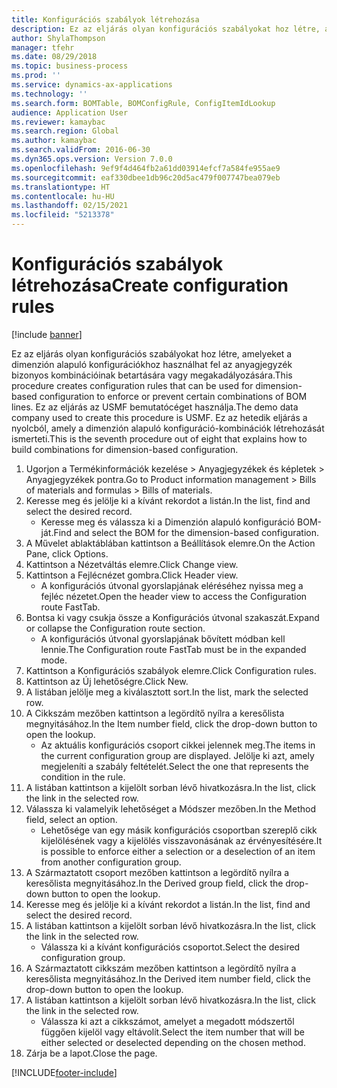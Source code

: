 ```yaml
---
title: Konfigurációs szabályok létrehozása
description: Ez az eljárás olyan konfigurációs szabályokat hoz létre, amelyeket a dimenzión alapuló konfigurációkhoz használhat fel az anyagjegyzék bizonyos kombinációinak betartására vagy megakadályozására.
author: ShylaThompson
manager: tfehr
ms.date: 08/29/2018
ms.topic: business-process
ms.prod: ''
ms.service: dynamics-ax-applications
ms.technology: ''
ms.search.form: BOMTable, BOMConfigRule, ConfigItemIdLookup
audience: Application User
ms.reviewer: kamaybac
ms.search.region: Global
ms.author: kamaybac
ms.search.validFrom: 2016-06-30
ms.dyn365.ops.version: Version 7.0.0
ms.openlocfilehash: 9ef9f4d464fb2a61dd03914efcf7a584fe955ae9
ms.sourcegitcommit: eaf330dbee1db96c20d5ac479f007747bea079eb
ms.translationtype: HT
ms.contentlocale: hu-HU
ms.lasthandoff: 02/15/2021
ms.locfileid: "5213378"
---
```

# <a name="create-configuration-rules"></a><span data-ttu-id="2c398-103">Konfigurációs szabályok létrehozása</span><span class="sxs-lookup"><span data-stu-id="2c398-103">Create configuration rules</span></span>

[!include [banner](../../includes/banner.md)]

<span data-ttu-id="2c398-104">Ez az eljárás olyan konfigurációs szabályokat hoz létre, amelyeket a dimenzión alapuló konfigurációkhoz használhat fel az anyagjegyzék bizonyos kombinációinak betartására vagy megakadályozására.</span><span class="sxs-lookup"><span data-stu-id="2c398-104">This procedure creates configuration rules that can be used for dimension-based configuration to enforce or prevent certain combinations of BOM lines.</span></span> <span data-ttu-id="2c398-105">Ez az eljárás az USMF bemutatócéget használja.</span><span class="sxs-lookup"><span data-stu-id="2c398-105">The demo data company used to create this procedure is USMF.</span></span> <span data-ttu-id="2c398-106">Ez az hetedik eljárás a nyolcból, amely a dimenzión alapuló konfiguráció-kombinációk létrehozását ismerteti.</span><span class="sxs-lookup"><span data-stu-id="2c398-106">This is the seventh procedure out of eight that explains how to build combinations for dimension-based configuration.</span></span>

1. <span data-ttu-id="2c398-107">Ugorjon a Termékinformációk kezelése > Anyagjegyzékek és képletek > Anyagjegyzékek pontra.</span><span class="sxs-lookup"><span data-stu-id="2c398-107">Go to Product information management > Bills of materials and formulas > Bills of materials.</span></span>
2. <span data-ttu-id="2c398-108">Keresse meg és jelölje ki a kívánt rekordot a listán.</span><span class="sxs-lookup"><span data-stu-id="2c398-108">In the list, find and select the desired record.</span></span>
    * <span data-ttu-id="2c398-109">Keresse meg és válassza ki a Dimenzión alapuló konfiguráció BOM-ját.</span><span class="sxs-lookup"><span data-stu-id="2c398-109">Find and select the BOM for the dimension-based configuration.</span></span>  
3. <span data-ttu-id="2c398-110">A Művelet ablaktáblában kattintson a Beállítások elemre.</span><span class="sxs-lookup"><span data-stu-id="2c398-110">On the Action Pane, click Options.</span></span>
4. <span data-ttu-id="2c398-111">Kattintson a Nézetváltás elemre.</span><span class="sxs-lookup"><span data-stu-id="2c398-111">Click Change view.</span></span>
5. <span data-ttu-id="2c398-112">Kattintson a Fejlécnézet gombra.</span><span class="sxs-lookup"><span data-stu-id="2c398-112">Click Header view.</span></span>
    * <span data-ttu-id="2c398-113">A konfigurációs útvonal gyorslapjának eléréséhez nyissa meg a fejléc nézetet.</span><span class="sxs-lookup"><span data-stu-id="2c398-113">Open the header view to access the Configuration route FastTab.</span></span>  
6. <span data-ttu-id="2c398-114">Bontsa ki vagy csukja össze a Konfigurációs útvonal szakaszát.</span><span class="sxs-lookup"><span data-stu-id="2c398-114">Expand or collapse the Configuration route section.</span></span>
    * <span data-ttu-id="2c398-115">A konfigurációs útvonal gyorslapjának bővített módban kell lennie.</span><span class="sxs-lookup"><span data-stu-id="2c398-115">The Configuration route FastTab must be in the expanded mode.</span></span>  
7. <span data-ttu-id="2c398-116">Kattintson a Konfigurációs szabályok elemre.</span><span class="sxs-lookup"><span data-stu-id="2c398-116">Click Configuration rules.</span></span>
8. <span data-ttu-id="2c398-117">Kattintson az Új lehetőségre.</span><span class="sxs-lookup"><span data-stu-id="2c398-117">Click New.</span></span>
9. <span data-ttu-id="2c398-118">A listában jelölje meg a kiválasztott sort.</span><span class="sxs-lookup"><span data-stu-id="2c398-118">In the list, mark the selected row.</span></span>
10. <span data-ttu-id="2c398-119">A Cikkszám mezőben kattintson a legördítő nyílra a keresőlista megnyitásához.</span><span class="sxs-lookup"><span data-stu-id="2c398-119">In the Item number field, click the drop-down button to open the lookup.</span></span>
    * <span data-ttu-id="2c398-120">Az aktuális konfigurációs csoport cikkei jelennek meg.</span><span class="sxs-lookup"><span data-stu-id="2c398-120">The items in the current configuration group are displayed.</span></span> <span data-ttu-id="2c398-121">Jelölje ki azt, amely megjeleníti a szabály feltételét.</span><span class="sxs-lookup"><span data-stu-id="2c398-121">Select the one that represents the condition in the rule.</span></span>  
11. <span data-ttu-id="2c398-122">A listában kattintson a kijelölt sorban lévő hivatkozásra.</span><span class="sxs-lookup"><span data-stu-id="2c398-122">In the list, click the link in the selected row.</span></span>
12. <span data-ttu-id="2c398-123">Válassza ki valamelyik lehetőséget a Módszer mezőben.</span><span class="sxs-lookup"><span data-stu-id="2c398-123">In the Method field, select an option.</span></span>
    * <span data-ttu-id="2c398-124">Lehetősége van egy másik konfigurációs csoportban szereplő cikk kijelölésének vagy a kijelölés visszavonásának az érvényesítésére.</span><span class="sxs-lookup"><span data-stu-id="2c398-124">It is possible to enforce either a selection or a deselection of an item from another configuration group.</span></span>  
13. <span data-ttu-id="2c398-125">A Származtatott csoport mezőben kattintson a legördítő nyílra a keresőlista megnyitásához.</span><span class="sxs-lookup"><span data-stu-id="2c398-125">In the Derived group field, click the drop-down button to open the lookup.</span></span>
14. <span data-ttu-id="2c398-126">Keresse meg és jelölje ki a kívánt rekordot a listán.</span><span class="sxs-lookup"><span data-stu-id="2c398-126">In the list, find and select the desired record.</span></span>
15. <span data-ttu-id="2c398-127">A listában kattintson a kijelölt sorban lévő hivatkozásra.</span><span class="sxs-lookup"><span data-stu-id="2c398-127">In the list, click the link in the selected row.</span></span>
    * <span data-ttu-id="2c398-128">Válassza ki a kívánt konfigurációs csoportot.</span><span class="sxs-lookup"><span data-stu-id="2c398-128">Select the desired configuration group.</span></span>  
16. <span data-ttu-id="2c398-129">A Származtatott cikkszám mezőben kattintson a legördítő nyílra a keresőlista megnyitásához.</span><span class="sxs-lookup"><span data-stu-id="2c398-129">In the Derived item number field, click the drop-down button to open the lookup.</span></span>
17. <span data-ttu-id="2c398-130">A listában kattintson a kijelölt sorban lévő hivatkozásra.</span><span class="sxs-lookup"><span data-stu-id="2c398-130">In the list, click the link in the selected row.</span></span>
    * <span data-ttu-id="2c398-131">Válassza ki azt a cikkszámot, amelyet a megadott módszertől függően kijelöl vagy eltávolít.</span><span class="sxs-lookup"><span data-stu-id="2c398-131">Select the item number that will be either selected or deselected depending on the chosen method.</span></span>  
18. <span data-ttu-id="2c398-132">Zárja be a lapot.</span><span class="sxs-lookup"><span data-stu-id="2c398-132">Close the page.</span></span>



[!INCLUDE[footer-include](../../../includes/footer-banner.md)]